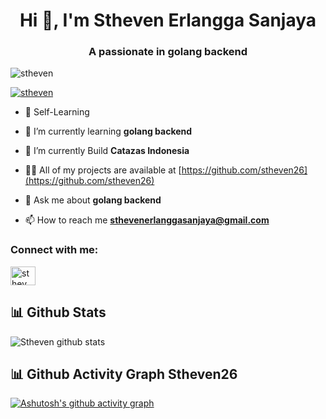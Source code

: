 <h1 align="center">Hi 👋, I'm Stheven Erlangga Sanjaya</h1>
<h3 align="center">A passionate in golang backend</h3>

<p align="left"> <img src="https://komarev.com/ghpvc/?username=hafiedh&label=Profile%20views&color=0e75b6&style=flat" alt="stheven" /> </p>

<p align="left"> <a href="https://github.com/ryo-ma/github-profile-trophy"><img src="https://github-profile-trophy.vercel.app/?username=hafiedh" alt="stheven" /></a> </p>

- 🔭 Self-Learning

- 🌱 I’m currently learning **golang backend**
- :handshake: I’m currently Build **Catazas Indonesia**
- 👨‍💻 All of my projects are available at [https://github.com/stheven26](https://github.com/stheven26)

- 💬 Ask me about **golang backend**

- 📫 How to reach me **sthevenerlanggasanjaya@gmail.com**

<h3 align="left">Connect with me:</h3>
<p align="left">
<a href="https://instagram.com/sthev_" target="blank"><img align="center" src="https://raw.githubusercontent.com/rahuldkjain/github-profile-readme-generator/master/src/images/icons/Social/instagram.svg" alt="sthev_" height="30" width="40" /></a>
</p>

## 📊 Github Stats 
![Stheven github stats](https://github-readme-stats.vercel.app/api?username=stheven26&theme=nord&show_icons=true&count_private=true)

## 📊 Github Activity Graph Stheven26
[![Ashutosh's github activity graph](https://activity-graph.herokuapp.com/graph?username=stheven26)](https://github.com/ashutosh00710/github-readme-activity-graph)

